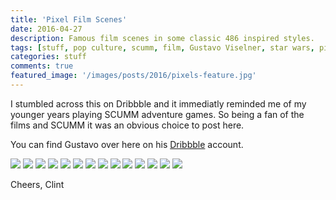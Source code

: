 ```yaml
---
title: 'Pixel Film Scenes'
date: 2016-04-27
description: Famous film scenes in some classic 486 inspired styles.
tags: [stuff, pop culture, scumm, film, Gustavo Viselner, star wars, pixels]
categories: stuff
comments: true
featured_image: '/images/posts/2016/pixels-feature.jpg'
---
```


I stumbled across this on Dribbble and it immediatly reminded me of my younger years playing SCUMM adventure games. So being a fan of the films and SCUMM it was an obvious choice to post here. 

You can find Gustavo over here on his [Dribbble](https://dribbble.com/viselner) account.

<div class="gallery" data-columns="3">
	<img src="/images/posts/2016/pixels-01.png">
	<img src="/images/posts/2016/pixels-02.png">
	<img src="/images/posts/2016/pixels-03.png">
	<img src="/images/posts/2016/pixels-04.png">
	<img src="/images/posts/2016/pixels-05.png">
	<img src="/images/posts/2016/pixels-06.png">
	<img src="/images/posts/2016/pixels-07.png">
	<img src="/images/posts/2016/pixels-08.png">
	<img src="/images/posts/2016/pixels-09.png">
	<img src="/images/posts/2016/pixels-10.png">
	<img src="/images/posts/2016/pixels-11.png">
	<img src="/images/posts/2016/pixels-12.png">
	<img src="/images/posts/2016/pixels-13.png">
	<img src="/images/posts/2016/pixels-14.png">
</div>

Cheers,
Clint